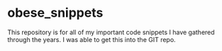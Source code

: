 # obese_snippets

This repository is for all of my important code snippets I have gathered through the years.
I was able to get this into the GIT repo.